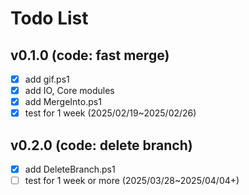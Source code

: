 # Todo List

## v0.1.0 (code: fast merge)

- [x] add gif.ps1
- [x] add IO, Core modules
- [x] add MergeInto.ps1
- [x] test for 1 week (2025/02/19~2025/02/26)

## v0.2.0 (code: delete branch)

- [x] add DeleteBranch.ps1
- [ ] test for 1 week or more (2025/03/28~2025/04/04+)
